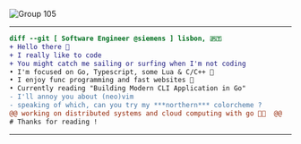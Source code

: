 ![Group 105](https://github.com/fcancelinha/fcancelinha/assets/48698009/fc3ffa08-159e-4df4-bf3f-6b0c871c518f)

----------------------------------------------------------------------------------------------------------------------------------

```diff 
diff --git [ Software Engineer @siemens ] lisbon, 🇵🇹 
+ Hello there 👋
+ I really like to code 
+ You might catch me sailing or surfing when I'm not coding
• I'm focused on Go, Typescript, some Lua & C/C++ 🌴
• I enjoy func programming and fast websites 🌊
• Currently reading "Building Modern CLI Application in Go"
- I'll annoy you about (neo)vim
- speaking of which, can you try my ***northern*** colorcheme ?
@@ working on distributed systems and cloud computing with go 👨‍💻  @@
# Thanks for reading !
```
----------------------------------------------------------------------------------------------------------------------------------
